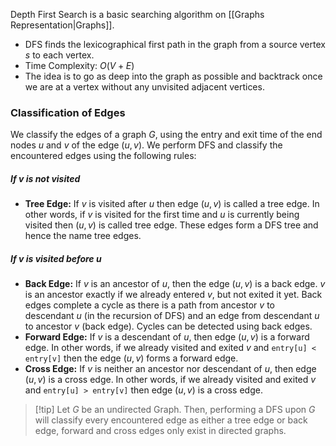 Depth First Search is a basic searching algorithm on [[Graphs Representation|Graphs]].
- DFS finds the lexicographical first path in the graph from a source vertex $s$ to each vertex.
- Time Complexity: $O(V+E)$
- The idea is to go as deep into the graph as possible and backtrack once we are at a vertex without any unvisited adjacent vertices.
### Classification of Edges
We classify the edges of a graph $G$, using the entry and exit time of the end nodes $u$ and $v$ of the edge $(u,v)$.
We perform DFS and classify the encountered edges using the following rules:
##### If $v$ is not visited
- **Tree Edge:** If $v$ is visited after $u$ then edge $(u, v)$ is called a tree edge. In other words, if $v$ is visited for the first time and $u$ is currently being visited then $(u, v)$ is called tree edge. These edges form a DFS tree and hence the name tree edges.
##### If $v$ is visited before $u$
- **Back Edge:** If $v$ is an ancestor of $u$, then the edge $(u, v)$ is a back edge. $v$ is an ancestor exactly if we already entered $v$, but not exited it yet. Back edges complete a cycle as there is a path from ancestor $v$ to descendant $u$ (in the recursion of DFS) and an edge from descendant $u$ to ancestor $v$ (back edge). Cycles can be detected using back edges.
- **Forward Edge:** If $v$ is a descendant of $u$, then edge $(u, v)$ is a forward edge. In other words, if we already visited and exited $v$ and `entry[u] < entry[v]` then the edge $(u, v)$ forms a forward edge.
- **Cross Edge:** If $v$ is neither an ancestor nor descendant of $u$, then edge $(u, v)$ is a cross edge. In other words, if we already visited and exited $v$ and `entry[u] > entry[v]` then edge $(u, v)$ is a cross edge.
> [!tip] Let $G$ be an undirected Graph. Then, performing a DFS upon $G$ will classify every encountered edge as either a tree edge or back edge, forward and cross edges only exist in directed graphs.